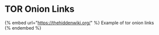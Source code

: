 # TOR Onion Links

{% embed url="https://thehiddenwiki.org/" %}
Example of tor onion links
{% endembed %}

